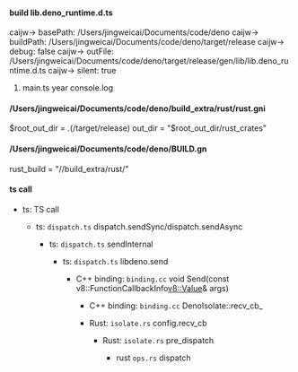 #### build lib.deno_runtime.d.ts

caijw-> basePath: /Users/jingweicai/Documents/code/deno
caijw-> buildPath: /Users/jingweicai/Documents/code/deno/target/release
caijw-> debug: false
caijw-> outFile: /Users/jingweicai/Documents/code/deno/target/release/gen/lib/lib.deno_runtime.d.ts
caijw-> silent: true

1. main.ts
	year
	console.log

#### /Users/jingweicai/Documents/code/deno/build_extra/rust/rust.gni

$root_out_dir = .(/target/release)
out_dir = "$root_out_dir/rust_crates"

#### /Users/jingweicai/Documents/code/deno/BUILD.gn
rust_build = "//build_extra/rust/"


#### ts call 

- ts: TS call

	- ts: `dispatch.ts` dispatch.sendSync/dispatch.sendAsync

		- ts: `dispatch.ts` sendInternal

			- ts: `dispatch.ts` libdeno.send

				- C++ binding: `binding.cc` void Send(const v8::FunctionCallbackInfo<v8::Value>& args)

					- C++ binding: `binding.cc` DenoIsolate::recv_cb_

					- Rust: `isolate.rs` config.recv_cb

						- Rust: `isolate.rs` pre_dispatch

							- rust `ops.rs` dispatch







